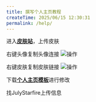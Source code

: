 ```yaml
---
title: 撰写个人主页教程
createTime: 2025/06/15 12:30:31
permalink: /help/
---
```


进入[**皮肤站**](https://skin.twinklestars.top/)，上传皮肤

右键头像复制头像连接
![操作](/ncwumc/head.png)

右键皮肤复制皮肤链接
![操作](/ncwumc/skin.png)

下载[**个人主页模板**](https://wwms.lanzouo.com/iIqsa2z5em5e)进行修改

找JulyStarfire上传信息